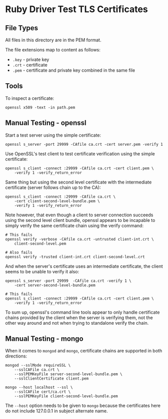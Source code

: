 # Ruby Driver Test TLS Certificates

## File Types

All files in this directory are in the PEM format.

The file extensions map to content as follows:

- `.key` - private key
- `.crt` - certificate
- `.pem` - certificate and private key combined in the same file

## Tools

To inspect a certificate:

    openssl x509 -text -in path.pem

## Manual Testing - openssl

Start a test server using the simple certificate:

    openssl s_server -port 29999 -CAfile ca.crt -cert server.pem -verify 1

Use OpenSSL's test client to test certificate verification using the
simple certificate:

    openssl s_client -connect :29999 -CAfile ca.crt -cert client.pem \
        -verify 1 -verify_return_error

Same thing but using the second level certificate with the intermediate
certificate (server follows chain up to the CA):

    openssl s_client -connect :29999 -CAfile ca.crt \
        -cert client-second-level-bundle.pem \
        -verify 1 -verify_return_error

Note however, that even though a client to server connection succeeds using
the second level client bundle, openssl appears to be incapable to simply
verify the same certificate chain using the verify command:

    # This fails
    openssl verify -verbose -CAfile ca.crt -untrusted client-int.crt \
        client-second-level.pem 

    # Also fails
    openssl verify -trusted client-int.crt client-second-level.crt

And when the server's certificate uses an intermediate certificate, the
client seems to be unable to verify it also:

    openssl s_server -port 29999  -CAfile ca.crt -verify 1 \
        -cert server-second-level-bundle.pem

    # This fails
    openssl s_client -connect :29999 -CAfile ca.crt -cert client.pem \
        -verify 1 -verify_return_error

To sum up, openssl's command line tools appear to only handle certificate
chains provided by the client when the server is verifying them, not the
other way around and not when trying to standalone verify the chain.

## Manual Testing - mongo

When it comes to `mongod` and `mongo`, certificate chains are supported in
both directions:

    mongod --sslMode requireSSL \
        --sslCAFile ca.crt \
        --sslPEMKeyFile server-second-level-bundle.pem \
        --sslClientCertificate client.pem

    mongo --host localhost --ssl \
        --sslCAFile cert/ca.crt \
        --sslPEMKeyFile client-second-level-bundle.pem

The `--host` option needs to be given to `mongo` because the certificates here
do not include 127.0.0.1 in subject alternate name.
